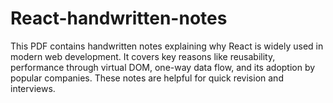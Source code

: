 # React-handwritten-notes
This PDF contains handwritten notes explaining why React is widely used in modern web development. It covers key reasons like reusability, performance through virtual DOM, one-way data flow, and its adoption by popular companies. These notes are helpful for quick revision and interviews.
